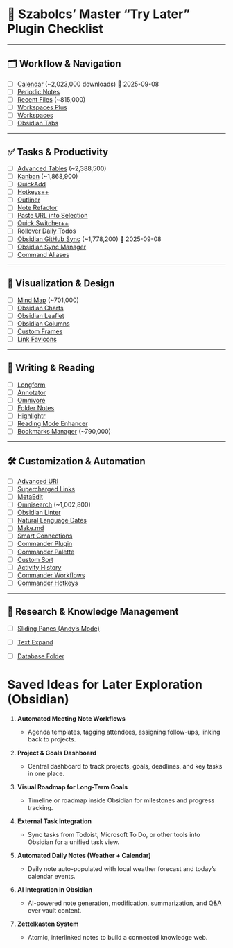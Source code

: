 # 📌 Szabolcs’ Master “Try Later” Plugin Checklist

---

## 🗂️ Workflow & Navigation
- [ ] [Calendar](https://obsidian.md/plugins?id=calendar) (~2,023,000 downloads)  📅 2025-09-08 
- [ ] [Periodic Notes](https://obsidian.md/plugins?id=periodic-notes)  
- [ ] [Recent Files](https://obsidian.md/plugins?id=recent-files-obsidian) (~815,000)  
- [ ] [Workspaces Plus](https://obsidian.md/plugins?id=workspaces-plus)  
- [ ] [Workspaces](https://obsidian.md/plugins?id=workspaces)  
- [ ] [Obsidian Tabs](https://obsidian.md/plugins?id=obsidian-tabs)  

---

## ✅ Tasks & Productivity
- [ ] [Advanced Tables](https://obsidian.md/plugins?id=obsidian-advanced-tables) (~2,388,500)
- [ ] [Kanban](https://obsidian.md/plugins?id=obsidian-kanban) (~1,868,900)  
- [ ] [QuickAdd](https://obsidian.md/plugins?id=quickadd)  
- [ ] [Hotkeys++](https://obsidian.md/plugins?id=hotkeysplus-obsidian)  
- [ ] [Outliner](https://obsidian.md/plugins?id=obsidian-outliner)  
- [ ] [Note Refactor](https://obsidian.md/plugins?id=note-refactor-obsidian)  
- [ ] [Paste URL into Selection](https://obsidian.md/plugins?id=paste-url-into-selection)  
- [ ] [Quick Switcher++](https://obsidian.md/plugins?id=quick-switcher-plus)  
- [ ] [Rollover Daily Todos](https://obsidian.md/plugins?id=obsidian-rollover-daily-todos)  
- [ ] [Obsidian GitHub Sync](https://obsidian.md/plugins?id=obsidian-git) (~1,778,200)  📅 2025-09-08
- [ ] [Obsidian Sync Manager](https://obsidian.md/plugins?id=obsidian-sync-manager)  
- [ ] [Command Aliases](https://obsidian.md/plugins?id=command-alias)  

---

## 🎨 Visualization & Design
- [ ] [Mind Map](https://obsidian.md/plugins?id=obsidian-mind-map) (~701,000)  
- [ ] [Obsidian Charts](https://obsidian.md/plugins?id=obsidian-charts)  
- [ ] [Obsidian Leaflet](https://obsidian.md/plugins?id=obsidian-leaflet-plugin)  
- [ ] [Obsidian Columns](https://obsidian.md/plugins?id=obsidian-columns)  
- [ ] [Custom Frames](https://obsidian.md/plugins?id=obsidian-custom-frames)  
- [ ] [Link Favicons](https://obsidian.md/plugins?id=link-favicons)  

---

## 📝 Writing & Reading
- [ ] [Longform](https://obsidian.md/plugins?id=longform)  
- [ ] [Annotator](https://obsidian.md/plugins?id=obsidian-annotator)  
- [ ] [Omnivore](https://obsidian.md/plugins?id=obsidian-omnivore)  
- [ ] [Folder Notes](https://obsidian.md/plugins?id=folder-notes)  
- [ ] [Highlightr](https://obsidian.md/plugins?id=obsidian-highlightr-plugin)  
- [ ] [Reading Mode Enhancer](https://obsidian.md/plugins?id=obsidian-reading-mode-enhancer)  
- [ ] [Bookmarks Manager](https://obsidian.md/plugins?id=obsidian-bookmarks-manager) (~790,000)  

---

## 🛠️ Customization & Automation
- [ ] [Advanced URI](https://obsidian.md/plugins?id=obsidian-advanced-uri)  
- [ ] [Supercharged Links](https://obsidian.md/plugins?id=supercharged-links)  
- [ ] [MetaEdit](https://obsidian.md/plugins?id=metaedit)  
- [ ] [Omnisearch](https://obsidian.md/plugins?id=omnisearch) (~1,002,800)  
- [ ] [Obsidian Linter](https://obsidian.md/plugins?id=obsidian-linter)  
- [ ] [Natural Language Dates](https://obsidian.md/plugins?id=nldates-obsidian)  
- [ ] [Make.md](https://obsidian.md/plugins?id=make-md)  
- [ ] [Smart Connections](https://obsidian.md/plugins?id=smart-connections)  
- [ ] [Commander Plugin](https://obsidian.md/plugins?id=obsidian-commander)  
- [ ] [Commander Palette](https://obsidian.md/plugins?id=commander-palette)  
- [ ] [Custom Sort](https://obsidian.md/plugins?id=custom-sort)  
- [ ] [Activity History](https://obsidian.md/plugins?id=activity-history)  
- [ ] [Commander Workflows](https://obsidian.md/plugins?id=commander-workflows)  
- [ ] [Commander Hotkeys](https://obsidian.md/plugins?id=commander-hotkeys)  

---

## 📖 Research & Knowledge Management
- [ ] [Sliding Panes (Andy’s Mode)](https://obsidian.md/plugins?id=obsidian-sliding-panes)  
- [ ] [Text Expand](https://obsidian.md/plugins?id=text-expand)  
- [ ] [Database Folder](https://obsidian.md/plugins?id=obsidian-database-folder)  


# Saved Ideas for Later Exploration (Obsidian)

1. **Automated Meeting Note Workflows**
    
    - Agenda templates, tagging attendees, assigning follow-ups, linking back to projects.
        
2. **Project & Goals Dashboard**
    
    - Central dashboard to track projects, goals, deadlines, and key tasks in one place.
        
3. **Visual Roadmap for Long-Term Goals**
    
    - Timeline or roadmap inside Obsidian for milestones and progress tracking.
        
4. **External Task Integration**
    
    - Sync tasks from Todoist, Microsoft To Do, or other tools into Obsidian for a unified task view.
        
5. **Automated Daily Notes (Weather + Calendar)**
    
    - Daily note auto-populated with local weather forecast and today’s calendar events.
        
6. **AI Integration in Obsidian**
    
    - AI-powered note generation, modification, summarization, and Q&A over vault content.
        
7. **Zettelkasten System**
    
    - Atomic, interlinked notes to build a connected knowledge web.
